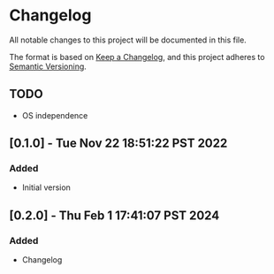 <!-- markdownlint-disable MD024 -->
# Changelog

All notable changes to this project will be documented in this file.

The format is based on [Keep a Changelog](https://keepachangelog.com/en/1.0.0/),
and this project adheres to [Semantic Versioning](https://semver.org/spec/v2.0.0.html).

## TODO

- OS independence

## [0.1.0] - Tue Nov 22 18:51:22 PST 2022

### Added

- Initial version


## [0.2.0] - Thu Feb  1 17:41:07 PST 2024

### Added

- Changelog

